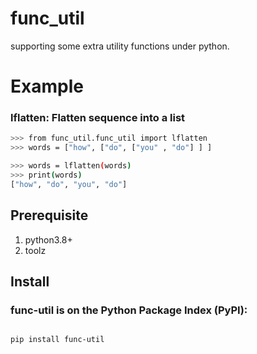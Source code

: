 # func_util
supporting some extra utility functions under python. 

# Example

### lflatten:  Flatten sequence into a list
```bash
>>> from func_util.func_util import lflatten
>>> words = ["how", ["do", ["you" , "do"] ] ] 

>>> words = lflatten(words)
>>> print(words)
["how", "do", "you", "do"]
```


## Prerequisite
1. python3.8+  
2. toolz

## Install 

### func-util is on the Python Package Index (PyPI):
```bash

pip install func-util

```

